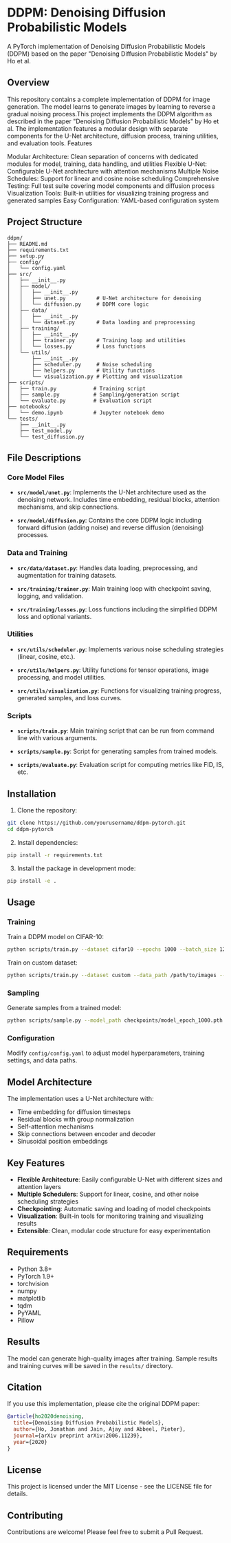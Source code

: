 # DDPM: Denoising Diffusion Probabilistic Models

A PyTorch implementation of Denoising Diffusion Probabilistic Models (DDPM) based on the paper "Denoising Diffusion Probabilistic Models" by Ho et al.

## Overview

This repository contains a complete implementation of DDPM for image generation. The model learns to generate images by learning to reverse a gradual noising process.This project implements the DDPM algorithm as described in the paper "Denoising Diffusion Probabilistic Models" by Ho et al. The implementation features a modular design with separate components for the U-Net architecture, diffusion process, training utilities, and evaluation tools.
Features

Modular Architecture: Clean separation of concerns with dedicated modules for model, training, data handling, and utilities
Flexible U-Net: Configurable U-Net architecture with attention mechanisms
Multiple Noise Schedules: Support for linear and cosine noise scheduling
Comprehensive Testing: Full test suite covering model components and diffusion process
Visualization Tools: Built-in utilities for visualizing training progress and generated samples
Easy Configuration: YAML-based configuration system

## Project Structure

```
ddpm/
├── README.md
├── requirements.txt
├── setup.py
├── config/
│   └── config.yaml
├── src/
│   ├── __init__.py
│   ├── model/
│   │   ├── __init__.py
│   │   ├── unet.py          # U-Net architecture for denoising
│   │   └── diffusion.py     # DDPM core logic
│   ├── data/
│   │   ├── __init__.py
│   │   └── dataset.py       # Data loading and preprocessing
│   ├── training/
│   │   ├── __init__.py
│   │   ├── trainer.py       # Training loop and utilities
│   │   └── losses.py        # Loss functions
│   └── utils/
│       ├── __init__.py
│       ├── scheduler.py     # Noise scheduling
│       ├── helpers.py       # Utility functions
│       └── visualization.py # Plotting and visualization
├── scripts/
│   ├── train.py            # Training script
│   ├── sample.py           # Sampling/generation script
│   └── evaluate.py         # Evaluation script
├── notebooks/
│   └── demo.ipynb          # Jupyter notebook demo
└── tests/
    ├── __init__.py
    ├── test_model.py
    └── test_diffusion.py
```

## File Descriptions

### Core Model Files

- **`src/model/unet.py`**: Implements the U-Net architecture used as the denoising network. Includes time embedding, residual blocks, attention mechanisms, and skip connections.

- **`src/model/diffusion.py`**: Contains the core DDPM logic including forward diffusion (adding noise) and reverse diffusion (denoising) processes.

### Data and Training

- **`src/data/dataset.py`**: Handles data loading, preprocessing, and augmentation for training datasets.

- **`src/training/trainer.py`**: Main training loop with checkpoint saving, logging, and validation.

- **`src/training/losses.py`**: Loss functions including the simplified DDPM loss and optional variants.

### Utilities

- **`src/utils/scheduler.py`**: Implements various noise scheduling strategies (linear, cosine, etc.).

- **`src/utils/helpers.py`**: Utility functions for tensor operations, image processing, and model utilities.

- **`src/utils/visualization.py`**: Functions for visualizing training progress, generated samples, and loss curves.

### Scripts

- **`scripts/train.py`**: Main training script that can be run from command line with various arguments.

- **`scripts/sample.py`**: Script for generating samples from trained models.

- **`scripts/evaluate.py`**: Evaluation script for computing metrics like FID, IS, etc.

## Installation

1. Clone the repository:
```bash
git clone https://github.com/yourusername/ddpm-pytorch.git
cd ddpm-pytorch
```

2. Install dependencies:
```bash
pip install -r requirements.txt
```

3. Install the package in development mode:
```bash
pip install -e .
```

## Usage

### Training

Train a DDPM model on CIFAR-10:
```bash
python scripts/train.py --dataset cifar10 --epochs 1000 --batch_size 128 --lr 2e-4
```

Train on custom dataset:
```bash
python scripts/train.py --dataset custom --data_path /path/to/images --epochs 1000
```

### Sampling

Generate samples from a trained model:
```bash
python scripts/sample.py --model_path checkpoints/model_epoch_1000.pth --num_samples 64
```

### Configuration

Modify `config/config.yaml` to adjust model hyperparameters, training settings, and data paths.

## Model Architecture

The implementation uses a U-Net architecture with:
- Time embedding for diffusion timesteps
- Residual blocks with group normalization
- Self-attention mechanisms
- Skip connections between encoder and decoder
- Sinusoidal position embeddings

## Key Features

- **Flexible Architecture**: Easily configurable U-Net with different sizes and attention layers
- **Multiple Schedulers**: Support for linear, cosine, and other noise scheduling strategies
- **Checkpointing**: Automatic saving and loading of model checkpoints
- **Visualization**: Built-in tools for monitoring training and visualizing results
- **Extensible**: Clean, modular code structure for easy experimentation

## Requirements

- Python 3.8+
- PyTorch 1.9+
- torchvision
- numpy
- matplotlib
- tqdm
- PyYAML
- Pillow

## Results

The model can generate high-quality images after training. Sample results and training curves will be saved in the `results/` directory.

## Citation

If you use this implementation, please cite the original DDPM paper:

```bibtex
@article{ho2020denoising,
  title={Denoising Diffusion Probabilistic Models},
  author={Ho, Jonathan and Jain, Ajay and Abbeel, Pieter},
  journal={arXiv preprint arXiv:2006.11239},
  year={2020}
}
```

## License

This project is licensed under the MIT License - see the LICENSE file for details.

## Contributing

Contributions are welcome! Please feel free to submit a Pull Request.
